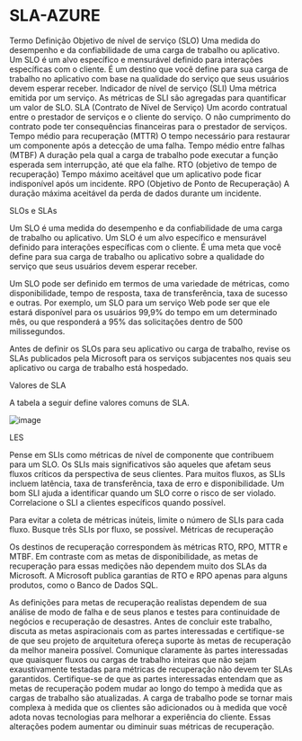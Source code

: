# SLA-AZURE

Termo 	Definição
Objetivo de nível de serviço (SLO) 	Uma medida do desempenho e da confiabilidade de uma carga de trabalho ou aplicativo. Um SLO é um alvo específico e mensurável definido para interações específicas com o cliente. É um destino que você define para sua carga de trabalho no aplicativo com base na qualidade do serviço que seus usuários devem esperar receber.
Indicador de nível de serviço (SLI) 	Uma métrica emitida por um serviço. As métricas de SLI são agregadas para quantificar um valor de SLO.
SLA (Contrato de Nível de Serviço) 	Um acordo contratual entre o prestador de serviços e o cliente do serviço. O não cumprimento do contrato pode ter consequências financeiras para o prestador de serviços.
Tempo médio para recuperação (MTTR) 	O tempo necessário para restaurar um componente após a detecção de uma falha.
Tempo médio entre falhas (MTBF) 	A duração pela qual a carga de trabalho pode executar a função esperada sem interrupção, até que ela falhe.
RTO (objetivo de tempo de recuperação) 	Tempo máximo aceitável que um aplicativo pode ficar indisponível após um incidente.
RPO (Objetivo de Ponto de Recuperação) 	A duração máxima aceitável da perda de dados durante um incidente.

SLOs e SLAs

Um SLO é uma medida do desempenho e da confiabilidade de uma carga de trabalho ou aplicativo. Um SLO é um alvo específico e mensurável definido para interações específicas com o cliente. É uma meta que você define para sua carga de trabalho ou aplicativo sobre a qualidade do serviço que seus usuários devem esperar receber.

Um SLO pode ser definido em termos de uma variedade de métricas, como disponibilidade, tempo de resposta, taxa de transferência, taxa de sucesso e outras. Por exemplo, um SLO para um serviço Web pode ser que ele estará disponível para os usuários 99,9% do tempo em um determinado mês, ou que responderá a 95% das solicitações dentro de 500 milissegundos.

Antes de definir os SLOs para seu aplicativo ou carga de trabalho, revise os SLAs publicados pela Microsoft para os serviços subjacentes nos quais seu aplicativo ou carga de trabalho está hospedado.

Valores de SLA

A tabela a seguir define valores comuns de SLA.


![image](https://github.com/user-attachments/assets/612669ca-61b0-4015-a521-9201a045bfff)

LES

Pense em SLIs como métricas de nível de componente que contribuem para um SLO. Os SLIs mais significativos são aqueles que afetam seus fluxos críticos da perspectiva de seus clientes. Para muitos fluxos, as SLIs incluem latência, taxa de transferência, taxa de erro e disponibilidade. Um bom SLI ajuda a identificar quando um SLO corre o risco de ser violado. Correlacione o SLI a clientes específicos quando possível.

Para evitar a coleta de métricas inúteis, limite o número de SLIs para cada fluxo. Busque três SLIs por fluxo, se possível.
Métricas de recuperação

Os destinos de recuperação correspondem às métricas RTO, RPO, MTTR e MTBF. Em contraste com as metas de disponibilidade, as metas de recuperação para essas medições não dependem muito dos SLAs da Microsoft. A Microsoft publica garantias de RTO e RPO apenas para alguns produtos, como o Banco de Dados SQL.

As definições para metas de recuperação realistas dependem de sua análise de modo de falha e de seus planos e testes para continuidade de negócios e recuperação de desastres. Antes de concluir este trabalho, discuta as metas aspiracionais com as partes interessadas e certifique-se de que seu projeto de arquitetura ofereça suporte às metas de recuperação da melhor maneira possível. Comunique claramente às partes interessadas que quaisquer fluxos ou cargas de trabalho inteiras que não sejam exaustivamente testadas para métricas de recuperação não devem ter SLAs garantidos. Certifique-se de que as partes interessadas entendam que as metas de recuperação podem mudar ao longo do tempo à medida que as cargas de trabalho são atualizadas. A carga de trabalho pode se tornar mais complexa à medida que os clientes são adicionados ou à medida que você adota novas tecnologias para melhorar a experiência do cliente. Essas alterações podem aumentar ou diminuir suas métricas de recuperação.

